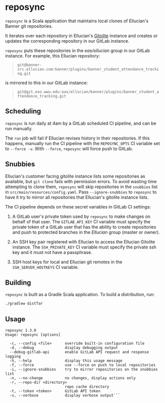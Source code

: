 # reposync

`reposync` is a Scala application that maintains local clones of Ellucian's Banner git repositories.

It iterates over each repository in Ellucian's [Gitolite](https://gitolite.com/gitolite/index.html) instance and creates or updates the corresponding repository in our GitLab instance.

`reposync` puts these repositories in the _eas/ellucian_ group in our GitLab instance.
For example, this Ellucian repository:

> `git@banner-src.ellucian.com:banner/plugins/banner_student_attendance_tracking.git`

is mirrored to this in our GitLab instance:

> `git@git.eas.wwu.edu:eas/ellucian/banner/plugins/banner_student_attendance_tracking.git`

## Scheduling

`reposync` is run daily at 4am by a GitLab scheduled CI pipeline, and can be run manually.

The `run` job will fail if Ellucian revises history in their repositories. If this happens, manually run the CI pipeline with the `REPOSYNC_OPTS` CI variable set to `--force -v`. With `--force`, `reposync` will force push to GitLab.

## Snubbies

Ellucian's customer facing gitolite instance lists some repositories as available, but `git clone` fails with permission errors.
To avoid wasting time attempting to clone them, `reposync` will skip repositories in the `snubbies` list in `src/main/resources/config.yaml`.
Pass `--ignore-snubbies` to `reposync` to have it try to mirror all repositories that Ellucian's gitolite instance lists.

The CI pipeline depends on these secret variables in GitLab CI settings:

1. A GitLab user's private token used by `reposync` to make changes on behalf of that user.  The `GITLAB_API_KEY` CI variable must specify the private token of a GitLab user that has the ability to create repositories and push to protected branches in the _Ellucian_ group (master or owner).

1. An SSH key pair registered with Ellucian to access the Ellucian Gitolite instance. The `SSH_PRIVATE_KEY` CI variable must specify the private ssh key and it must not have a passphrase.

1. SSH host keys for local and Ellucian git remotes in the `SSH_SERVER_HOSTKEYS` CI variable.

## Building

`reposync` is built as a Gradle Scala application. To build a distribution, run:

```bash
./gradlew distTar
```

## Usage

```plain text
reposync 1.3.0
Usage: reposync [options]

  -c, --config <file>      override built-in configuration file
  -d, --debug              display debugging output
  --debug-gitlab-api       enable GitLab API request and response logging
  -h, --help               display this usage message
  -f, --force              use --force on push to local repositories
  -i, --ignore-snubbies    try to mirror repositories on the snubbies list
  -n, --no-change          no changes, display actions only
  -r, --repo-dir <directory>
                           repo cache directory
  -t, --token <token>      GitLab API token
  -v, --verbose            display verbose output```
